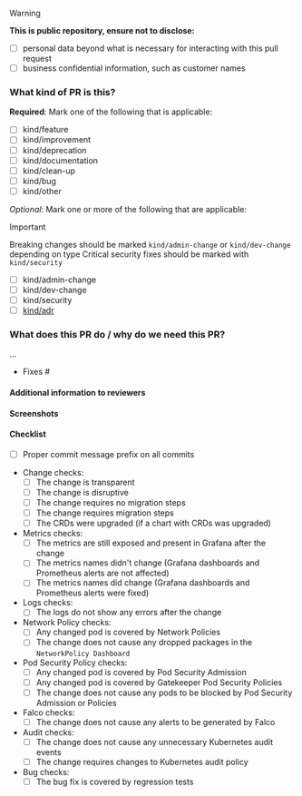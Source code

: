 <!-- Choose you PR title carefully as it will be used as the entry in the changelog! -->

> [!warning]
> **This is public repository, ensure not to disclose:**
> - [ ] personal data beyond what is necessary for interacting with this pull request
> - [ ] business confidential information, such as customer names

### What kind of PR is this?

**Required**: Mark one of the following that is applicable:

- [ ] kind/feature       <!-- This PR adds a new feature -->
- [ ] kind/improvement   <!-- This PR changes an existing feature -->
- [ ] kind/deprecation   <!-- This PR removes an existing feature -->
- [ ] kind/documentation <!-- This PR contains documentation -->
- [ ] kind/clean-up      <!-- This PR cleans up technical debt -->
- [ ] kind/bug           <!-- This PR fixes a bug -->
- [ ] kind/other         <!-- This PR does something else -->

*Optional*: Mark one or more of the following that are applicable:

> [!important]
> Breaking changes should be marked `kind/admin-change` or `kind/dev-change` depending on type
> Critical security fixes should be marked with `kind/security`

- [ ] kind/admin-change  <!-- This PR introduces an admin facing change, add "Platform Administrator notice" section -->
- [ ] kind/dev-change    <!-- This PR introduces a dev facing change, add "Application Developer notice" section -->
- [ ] kind/security      <!-- This PR introduces a critical security fix, add "Security notice" section -->
- [ ] [kind/adr]()       <!-- This PR implements an ADR, add the link -->

<!-- Uncomment the additional sections that applies. -->

<!-- Additional information to be added in the release notes
### Release notes
...
-->

<!-- Additional information with kind/admin-change
### Platform Administrator notice
...
-->

<!-- Add additional information with kind/dev-change
### Application Developer notice
...
-->

<!-- Add additional information with kind/security
### Security notice
...
-->

### What does this PR do / why do we need this PR?

<!-- Add description of the change -->
...

<!-- Add all issues that are fixed by this PR, use "Part of" instead of "Fixes" if you want to keep issues open. -->
- Fixes #

#### Additional information to reviewers

#### Screenshots

#### Checklist

<!-- This section is not added to the changelog or release notes, it is to help you as a contributor and reviewers. -->

- [ ] Proper commit message prefix on all commits
  <!-- Example of commit message prefixes:
    - all: changes to multiple areas
    - apps: changes to application running in all clusters
    - apps sc: changes to applications running in the service cluster
    - apps wc: changes to applications running in the workload cluster
    - bin: changes to management binaries or scripts
    - scripts: changes to other scripts
    - config: changes to configuration
    - docs: changes to documentation
    - tests: changes to tests
    - pipeline: changes to the pipeline
    - release: release related
  -->
- Change checks:
  - [ ] The change is transparent
  - [ ] The change is disruptive
  - [ ] The change requires no migration steps
  - [ ] The change requires migration steps
  - [ ] The CRDs were upgraded (if a chart with CRDs was upgraded)
- Metrics checks:
  - [ ] The metrics are still exposed and present in Grafana after the change
  - [ ] The metrics names didn't change (Grafana dashboards and Prometheus alerts are not affected)
  - [ ] The metrics names did change (Grafana dashboards and Prometheus alerts were fixed)
- Logs checks:
  - [ ] The logs do not show any errors after the change
- Network Policy checks:
  - [ ] Any changed pod is covered by Network Policies
  - [ ] The change does not cause any dropped packages in the `NetworkPolicy Dashboard`
- Pod Security Policy checks:
  - [ ] Any changed pod is covered by Pod Security Admission
  - [ ] Any changed pod is covered by Gatekeeper Pod Security Policies
  - [ ] The change does not cause any pods to be blocked by Pod Security Admission or Policies
- Falco checks:
  - [ ] The change does not cause any alerts to be generated by Falco
- Audit checks:
  - [ ] The change does not cause any unnecessary Kubernetes audit events
  - [ ] The change requires changes to Kubernetes audit policy
- Bug checks:
  - [ ] The bug fix is covered by regression tests
